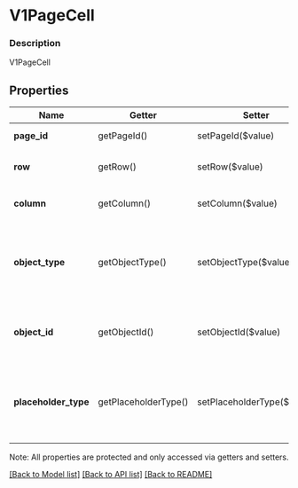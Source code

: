 # V1PageCell

### Description

V1PageCell

## Properties
Name | Getter | Setter | Type | Description | Notes
------------ | ------------- | ------------- | ------------- | ------------- | -------------
**page_id** | getPageId() | setPageId($value) | **string** | The unique identifier of the page the cell is included on. | [optional] 
**row** | getRow() | setRow($value) | **int** | The row of the cell. Always an integer between 0 and 4, inclusive. | [optional] 
**column** | getColumn() | setColumn($value) | **int** | The column of the cell. Always an integer between 0 and 4, inclusive. | [optional] 
**object_type** | getObjectType() | setObjectType($value) | **string** | The type of entity represented in the cell (ITEM, DISCOUNT, CATEGORY, or PLACEHOLDER). See [V1PageCellObjectType](#type-v1pagecellobjecttype) for possible values | [optional] 
**object_id** | getObjectId() | setObjectId($value) | **string** | The unique identifier of the entity represented in the cell. Not present for cells with an object_type of PLACEHOLDER. | [optional] 
**placeholder_type** | getPlaceholderType() | setPlaceholderType($value) | **string** | For a cell with an object_type of PLACEHOLDER, this value indicates the cell&#39;s special behavior. See [V1PageCellPlaceholderType](#type-v1pagecellplaceholdertype) for possible values | [optional] 

Note: All properties are protected and only accessed via getters and setters.

[[Back to Model list]](../../README.md#documentation-for-models) [[Back to API list]](../../README.md#documentation-for-api-endpoints) [[Back to README]](../../README.md)

